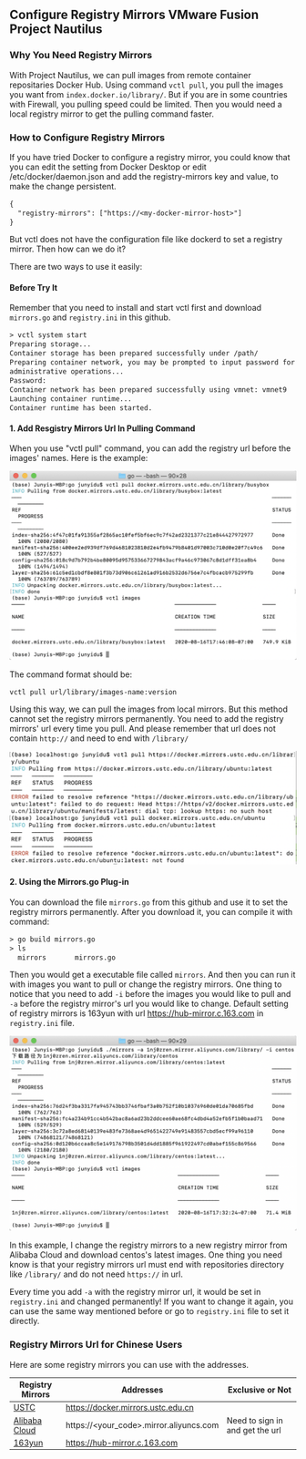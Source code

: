## Configure Registry Mirrors VMware Fusion Project Nautilus

### Why You Need Registry Mirrors

With Project Nautilus, we can pull images from remote container repositaries Docker Hub. 
Using command `vctl pull`, you pull the images you want from `index.docker.io/library/`.
But if you are in some countries with Firewall, you pulling speed could be limited.
Then you would need a local registry mirror to get the pulling command faster.

### How to Configure Registry Mirrors

If you have tried Docker to configure a registry mirror, you could know that you can edit the setting from Docker Desktop or edit /etc/docker/daemon.json and add the registry-mirrors key and value, to make the change persistent.

    {
      "registry-mirrors": ["https://<my-docker-mirror-host>"]
    }
    
But vctl does not have the configuration file like dockerd to set a registry mirror. Then how can we do it?

There are two ways to use it easily:

#### Before Try It

Remember that you need to install and start vctl first and download `mirrors.go` and `registry.ini` in this github.

    > vctl system start
    Preparing storage...
    Container storage has been prepared successfully under /path/
    Preparing container network, you may be prompted to input password for administrative operations...
    Password:
    Container network has been prepared successfully using vmnet: vmnet9
    Launching container runtime...
    Container runtime has been started.

#### 1. Add Resgistry Mirrors Url In Pulling Command

When you use "vctl pull" command, you can add the registry url before the images' names. Here is the example:

![images](https://github.com/Noah-Du/Intern_2020/blob/master/source/vctl%20pull%20example.png)

The command format should be:

    vctl pull url/library/images-name:version

Using this way, we can pull the images from local mirrors. But this method cannot set the registry mirrors permanently. You need to add the registry mirrors' url every time you pull. And please remember that url does not contain `http://` and need to end with `/library/`

![images](https://github.com/Noah-Du/Intern_2020/blob/master/source/pull%20counterexample.png)

#### 2. Using the Mirrors.go Plug-in

You can download the file `mirrors.go` from this github and use it to set the registry mirrors permanently. After you download it, you can compile it with command:

    > go build mirrors.go
    > ls
      mirrors		mirrors.go
      
Then you would get a executable file called `mirrors`. And then you can run it with images you want to pull or change the registry mirrors.
One thing to notice that you need to add `-i` before the images you would like to pull and `-a` before the registry mirror's url you would like to change.
Default setting of registry mirrors is 163yun with url https://hub-mirror.c.163.com in `registry.ini` file.

![images](https://github.com/Noah-Du/Intern_2020/blob/master/source/mirrors%20example.png)

In this example, I change the registry mirrors to a new registry mirror from Alibaba Cloud and download centos's latest images.
One thing you need know is that your registry mirrors url must end with repositories directory like `/library/` and do not need `https://` in url.

Every time you add `-a` with the registry mirror url, it would be set in `registry.ini` and changed permanently! If you want to change it again, you can use the same way mentioned before or go to `registry.ini` file to set it directly.

### Registry Mirrors Url for Chinese Users

Here are some registry mirrors you can use with the addresses.

| Registry Mirrors | Addresses                               | Exclusive or Not                |
| ---------------- | --------------------------------------- | ------------------------------- |
| [USTC](https://mirrors.ustc.edu.cn/help/dockerhub.html)             | https://docker.mirrors.ustc.edu.cn      |                                 |
| [Alibaba Cloud](https://cr.console.aliyun.com/)    | https://<your_code>.mirror.aliyuncs.com | Need to sign in and get the url |
| [163yun](https://c.163yun.com/hub)           | https://hub-mirror.c.163.com            |                                 |
